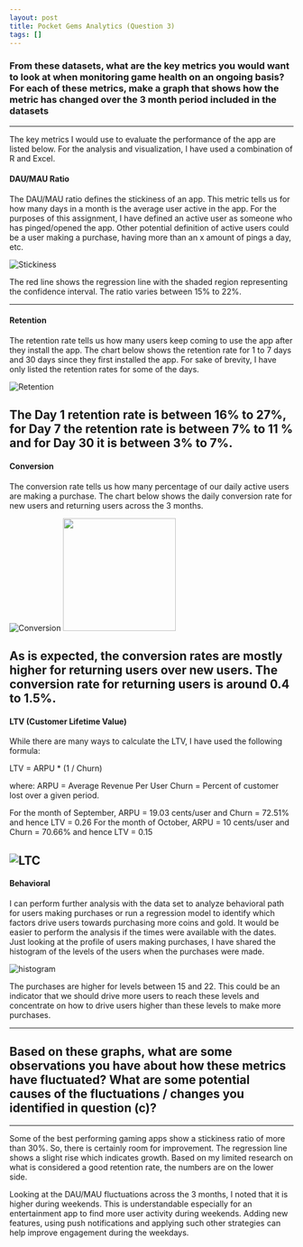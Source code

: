 ```yaml
---
layout: post
title: Pocket Gems Analytics (Question 3)
tags: []
---
```



### From these datasets, what are the key metrics you would want to look at when monitoring game health on an ongoing basis? For each of these metrics, make a graph that shows how the metric has changed over the 3 month period included in the datasets
___
The key metrics I would use to evaluate the performance of the app are listed below. For the analysis and visualization, I have used a combination of R and Excel.


#### DAU/MAU Ratio

The DAU/MAU ratio defines the stickiness of an app. This metric tells us for how many days in a month is the average user active in the app. For the purposes of this assignment, I have defined an active user as someone who has pinged/opened the app. Other potential definition of active users could be a user making a purchase, having more than an x amount of pings a day, etc.


![Stickiness](/data-analysis/assets/stickiness.png)

The red line shows the regression line with the shaded region representing the confidence interval. The ratio varies between 15% to 22%.

---

#### Retention
The retention rate tells us how many users keep coming to use the app after they install the app. The chart below shows the retention rate for 1 to 7 days and 30 days since they first installed the app. For sake of brevity, I have only listed the retention rates for some of the days.

![Retention](/data-analysis/assets/retention-chart-short.png)

The Day 1 retention rate is between 16% to 27%, for Day 7 the retention rate is between 7% to 11 % and for Day 30 it is between 3% to 7%.
---

#### Conversion

The conversion rate tells us how many percentage of our daily active users are making a purchase. The chart below shows the daily conversion rate for new users and returning users across the 3 months.

![Conversion](/data-analysis/assets/conversion-rate-pg.png)
<img src="/data-analysis/assets/conversion-legend.png" width="200">

As is expected, the conversion rates are mostly higher for returning users over new users. The conversion rate for returning users is around 0.4 to 1.5%.
---


#### LTV (Customer Lifetime Value)

While there are many ways to calculate the LTV, I have used the following formula:

LTV = ARPU * (1 / Churn)

where: 
ARPU = Average Revenue Per User 
Churn = Percent of customer lost over a given period.

For the month of September, ARPU = 19.03 cents/user and Churn = 72.51% and hence LTV = 0.26 For the month of October, ARPU = 10 cents/user and Churn = 70.66% and hence LTV = 0.15

![LTC](/data-analysis/assets/ltv.png)
---

#### Behavioral

I can perform further analysis with the data set to analyze behavioral path for users making purchases or run a regression model to identify which factors drive users towards purchasing more coins and gold. It would be easier to perform the analysis if the times were available with the dates.
Just looking at the profile of users making purchases, I have shared the histogram of the levels of the users when the purchases were made.

![histogram](/data-analysis/assets/Histogram-pg.png)


The purchases are higher for levels between 15 and 22. This could be an indicator that we should drive more users to reach these levels and concentrate on how to drive users higher than these levels to make more purchases.
___


## Based on these graphs, what are some observations you have about how these metrics have fluctuated? What are some potential causes of the fluctuations / changes you identified in question (c)?
---
Some of the best performing gaming apps show a stickiness ratio of more than 30%. So, there is certainly room for improvement. The regression line shows a slight rise which indicates growth. Based on my limited research on what is considered a good retention rate, the numbers are on the lower side.

Looking at the DAU/MAU fluctuations across the 3 months, I noted that it is higher during weekends. This is understandable especially for an entertainment app to find more user activity during weekends. Adding new features, using push notifications and applying such other strategies can help improve engagement during the weekdays.





